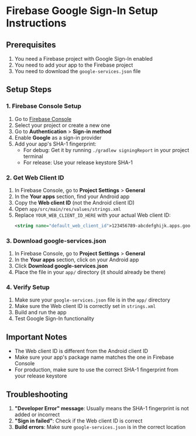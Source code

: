 # Firebase Google Sign-In Setup Instructions

## Prerequisites
1. You need a Firebase project with Google Sign-In enabled
2. You need to add your app to the Firebase project
3. You need to download the `google-services.json` file

## Setup Steps

### 1. Firebase Console Setup
1. Go to [Firebase Console](https://console.firebase.google.com/)
2. Select your project or create a new one
3. Go to **Authentication** > **Sign-in method**
4. Enable **Google** as a sign-in provider
5. Add your app's SHA-1 fingerprint:
   - For debug: Get it by running `./gradlew signingReport` in your project terminal
   - For release: Use your release keystore SHA-1

### 2. Get Web Client ID
1. In Firebase Console, go to **Project Settings** > **General**
2. In the **Your apps** section, find your Android app
3. Copy the **Web client ID** (not the Android client ID)
4. Open `app/src/main/res/values/strings.xml`
5. Replace `YOUR_WEB_CLIENT_ID_HERE` with your actual Web client ID:
   ```xml
   <string name="default_web_client_id">123456789-abcdefghijk.apps.googleusercontent.com</string>
   ```

### 3. Download google-services.json
1. In Firebase Console, go to **Project Settings** > **General**
2. In the **Your apps** section, click on your Android app
3. Click **Download google-services.json**
4. Place the file in your `app/` directory (it should already be there)

### 4. Verify Setup
1. Make sure your `google-services.json` file is in the `app/` directory
2. Make sure the Web client ID is correctly set in `strings.xml`
3. Build and run the app
4. Test Google Sign-In functionality

## Important Notes
- The Web client ID is different from the Android client ID
- Make sure your app's package name matches the one in Firebase Console
- For production, make sure to use the correct SHA-1 fingerprint from your release keystore

## Troubleshooting
1. **"Developer Error" message**: Usually means the SHA-1 fingerprint is not added or incorrect
2. **"Sign in failed"**: Check if the Web client ID is correct
3. **Build errors**: Make sure `google-services.json` is in the correct location
